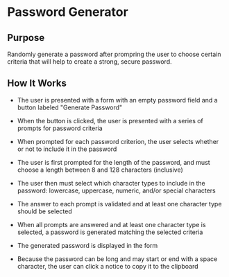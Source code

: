 # Password Generator

## Purpose
Randomly generate a password after prompring the user to choose certain criteria that will help to create a strong, secure password.


## How It Works

- The user is presented with a form with an empty password field and a button labeled "Generate Password"

- When the button is clicked, the user is presented with a series of prompts for password criteria

- When prompted for each password criterion, the user selects whether or not to include it in the password

- The user is first prompted for the length of the password, and must choose a length between 8 and 128 characters (inclusive)

- The user then must select which character types to include in the password: lowercase, uppercase, numeric, and/or special characters

- The answer to each prompt is validated and at least one character type should be selected

- When all prompts are answered and at least one character type is selected, a password is generated matching the selected criteria

- The generated password is displayed in the form

- Because the password can be long and may start or end with a space character, the user can click a notice to copy it to the clipboard
